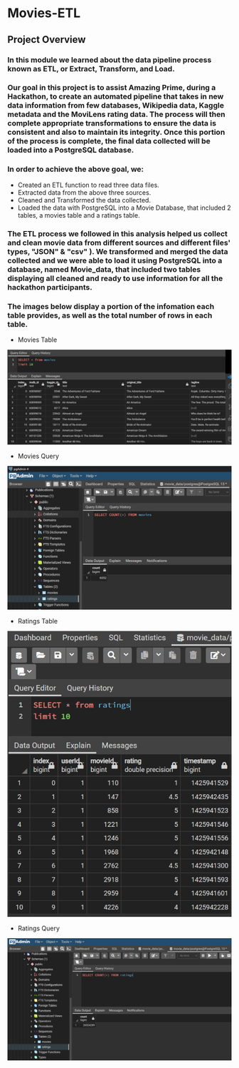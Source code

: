# Movies-ETL

## Project Overview

### In this module we learned about the data pipeline process known as ETL, or Extract, Transform, and Load.
### Our goal in this project is to assist Amazing Prime, during a Hackathon, to create an automated pipeline that takes in new data information from few databases, Wikipedia data, Kaggle metadata and the MoviLens rating data. The process will then complete appropriate transformations to ensure the data is consistent and also to maintain its integrity. Once this portion of the process is complete, the final data collected will be loaded into a PostgreSQL database.

### In order to achieve the above goal, we:


* Created an ETL function to read three data files.
* Extracted data from the above three sources.
* Cleaned and Transformed the data collected.
* Loaded the data with PostgreSQL into a Movie Database, that included 2 tables, a movies table and a ratings table.


### The ETL process we followed in this analysis helped us collect and clean movie data from different sources and different files' types, "JSON" & "csv" ). We transformed and merged the data collected and we were able to load it using PostgreSQL into a database, named Movie_data, that included two tables displaying all cleaned and ready to use information for all the hackathon participants. 

### The images below display a portion of the infomation each table provides, as well as the total number of rows in each table.

* Movies Table

![](Resources/movies_table.PNG)

* Movies Query

![](Resources/movies_query.PNG)

* Ratings Table

![](Resources/ratings_table.PNG)                

* Ratings Query

![](Resources/ratings_query.PNG)




